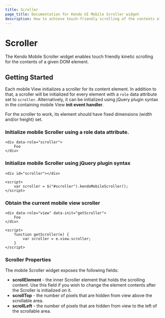 ```yaml
---
title: Scroller
page_title: Documentation for Kendo UI Mobile Scroller widget
description: How to achieve touch-friendly scrolling of the contents of a given DOM element by using Kendo UI Mobile Scroller Widget.
---
```


# Scroller

The Kendo Mobile Scroller widget enables touch friendly kinetic scrolling for the contents of a given DOM element.

## Getting Started

Each mobile View initializes a scroller for its content element. In addition to that, a scroller will be initialized for every element with a
`role` data attribute set to `scroller`.
Alternatively, it can be initialized using jQuery plugin syntax in the containing mobile View **init event handler**.


For the scroller to work, its element should have fixed dimensions (width and/or height) set.

### Initialize mobile Scroller using a role data attribute.

    <div data-role="scroller">
        Foo
    </div>

### Initialize mobile Scroller using jQuery plugin syntax

    <div id="scroller"></div>

    <script>
        var scroller = $("#scroller").kendoMobileScroller();
    </script>

### Obtain the current mobile view scroller

    <div data-role="view" data-init="getScroller">
        Foo
    </div>

    <script>
        function getScroller(e) {
            var scroller = e.view.scroller;
        }
    </script>

### Scroller Properties

The mobile Scroller widget exposes the following fields:

*   **scrollElement** - the inner Scroller element that holds the scrolling content. Use this field if you wish to change the element contents after the Scroller is initialized on it.
*   **scrollTop** - the number of pixels that are hidden from view above the scrollable area.
*   **scrollLeft** - the number of pixels that are hidden from view to the left of the scrollable area.
